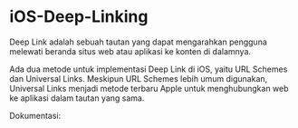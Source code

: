 # iOS-Deep-Linking
Deep Link adalah sebuah tautan yang dapat mengarahkan pengguna melewati beranda situs web atau aplikasi ke konten di dalamnya. 

Ada dua metode untuk implementasi Deep Link di iOS, yaitu URL Schemes dan Universal Links. Meskipun URL Schemes lebih umum digunakan, Universal Links menjadi metode terbaru Apple untuk menghubungkan web ke aplikasi dalam tautan yang sama.

Dokumentasi: 


